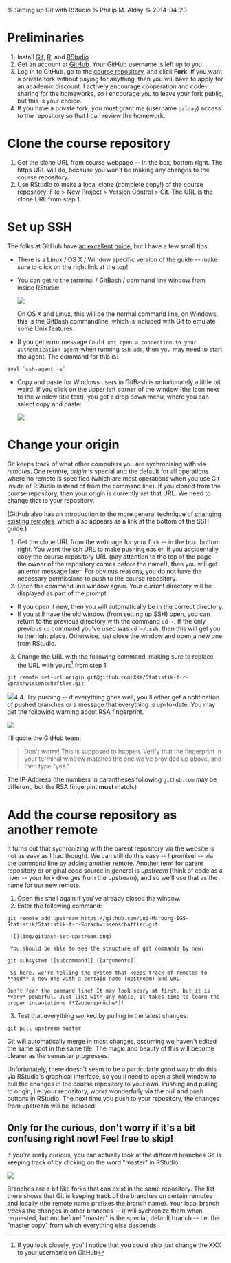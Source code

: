 % Setting up Git with RStudio
% Phillip M. Alday
% 2014-04-23    

# Preliminaries
1. Install [Git](http://git-scm.com/), [R](http://www.r-project.org/), and [RStudio](http://www.rstudio.com/)
2. Get an account at [GitHub](https://github.com/). Your GitHub username is left up to you.
3. Log in to GitHub, go to the [course repository](https://github.com/Uni-Marburg-IGS-Statistik/Statistik-f-r-Sprachwissenschaftler), and click **Fork**. If you want a private fork without paying for anything, then you will have to apply for an academic discount. I actively encourage cooperation and code-sharing for the homeworks, so I encourage you to leave your fork public, but this is your choice.
4. If you have a private fork, you must grant me (username `palday`) access to the repository so that I can review the homework.

# Clone the course repository
1. Get the clone URL from course webpage -- in the box, bottom right. The https URL will do, because you won't be making any changes to the course repository.
2. Use RStudio to make a local clone (complete copy!) of the course repository: File > New Project > Version Control > Git. The URL is the clone URL from step 1.

# Set up SSH 
The folks at GitHub have [an excellent guide](https://help.github.com/articles/generating-ssh-keys), but I have a few small tips.

- There is a Linux / OS X / Window specific version of the guide -- make sure to click on the right link at the top!
- You can get to the terminal / GitBash / command line window from inside RStudio:
  
    ![](img/rstudio-shell.png)
  
    On OS X and Linux, this will be the normal command line, on Windows, this is the GitBash commandline, which is included with Git to emulate some Unix features.

- If you get error message `Could not open a connection to your authentication agent` when running `ssh-add`, then you may need to start the agent. The command for this is:
``` 
eval `ssh-agent -s`
```

- Copy and paste for Windows users in GitBash is unfortunately a little bit weird. If you click on the upper left corner of the window (the icon next to the window title text), you get a drop down menu, where you can select copy and paste:

    ![](img/gitbash-paste.png)
    
# Change your origin
Git keeps track of what other computers you are sychronising with via *remotes*. One remote, *origin* is special and the default for all operations where no remote is specified (which are most operations when you use Git inside of RStudio instead of from the command line). If you cloned from the course repository, then your origin is currently set that URL. We need to change that to your repository.

(GitHub also has an introduction to the more general technique of [changing existing remotes](https://help.github.com/articles/changing-a-remote-s-url), which also appears as a link at the bottom of the SSH guide.)

1. Get the clone URL from the webpage for your fork -- in the box, bottom right. You want the ssh URL to make pushing easier. If you accidentally copy the course repository URL (pay attention to the top of the page -- the owner of the repository comes before the name!), then you will get an error message later. For obvious reasons, you do not have the necessary permissions to push to the course repository.
2. Open the command line window again. Your current directory will be displayed as part of the prompt 
  - If you open it new, then you will automatically be in the correct directory. 
  - If you still have the old window (from setting up SSH) open, you can return to the previous directory with the command `cd -`. If the only previous `cd` command you've used was `cd ~/.ssh`, then this will get you to the right place. Otherwise, just close the window and open a new one from RStudio.
3. Change the URL with the following command, making sure to replace the URL with yours[^1] from step 1.
``` 
git remote set-url origin git@github.com:XXX/Statistik-f-r-Sprachwissenschaftler.git
``` 
  ![](img/gitbash-set-origin.png)4
4. Try pushing -- if everything goes well, you'll either get a notification of pushed branches or a message that everything is up-to-date. You may get the following warning about RSA fingerprint.

  ![](img/rstudio-hostkey.png)

  I'll quote the GitHub team:
  
  > Don't worry! This is supposed to happen. Verify that the fingerprint in your ~~terminal~~ window matches the one we've provided up above, and then type "yes."
   
   The IP-Address (the numbers in parantheses following `github.com` may be different, but the RSA fingerpint **must** match.)

# Add the course repository as another remote
It turns out that sychronizing with the parent repository via the website is not as easy as I had thought. We can still do this easy -- I promise! -- via the command line by adding another remote. Another term for parent repository or original code source in general is *upstream*  (think of code as a river -- your fork diverges from the upstream), and so we'll use that as the name for our new remote.

1. Open the shell  again if you've already closed the window.
2. Enter the following command:
```
git remote add upstream https://github.com/Uni-Marburg-IGS-Statistik/Statistik-f-r-Sprachwissenschaftler.git
```
     ![](img/gitbash-set-upstream.png)

     You should be able to see the structure of git commands by now:
```
git subsystem [[subcommand]] [[arguments]]
```
     So here, we're telling the system that keeps track of remotes to **add** a new one with a certain name (upstream) and URL.

    Don't fear the command line! It may look scary at first, but it is *very* powerful. Just like with any magic, it takes time to learn the proper incantations (*Zaubersprüche*)!

3. Test that everything worked by pulling in the latest changes:
```
git pull upstream master
```

   Git will automatically merge in most changes, assuming we haven't edited the same spot in the same file. The magic and beauty of this will become clearer as the semester progresses.

Unfortunately, there doesn't seem to be a particularly good way to do this via RStudio's graphical interface, so you'll need to open a shell window to pull the changes in the course repository to your own. Pushing and pulling to origin, i.e. your repository, works wonderfully via the pull and push buttons in RStudio. The next time you push to your repository, the changes from upstream will be included! 

## Only for the curious, don't worry if it's a bit confusing right now! Feel free to skip!
If you're really curious, you can actually look at the different branches Git is keeping track of by clicking on the word "master" in RStudio:

![](img/rstudio-branches.png)

Branches are a bit like forks that can exist in the same repository. The list there shows that Git is keeping track of the branches on certain remotes and locally (the remote name prefixes the branch name). Your local branch *tracks* the changes in other branches -- it will sychronize them when requested, but not before! "master" is the special, default branch -- i.e. the "master copy" from which everything else descends.

[^1]: If you look closely, you'll notice that you could also just change the XXX to your username on GitHub  